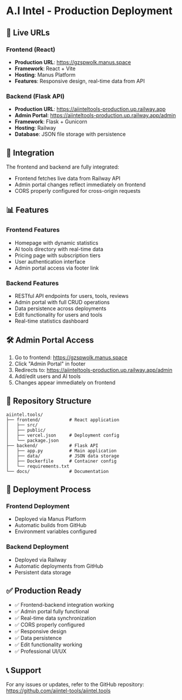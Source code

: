 # A.I Intel - Production Deployment

## 🚀 Live URLs

### Frontend (React)
- **Production URL**: https://gzspwolk.manus.space
- **Framework**: React + Vite
- **Hosting**: Manus Platform
- **Features**: Responsive design, real-time data from API

### Backend (Flask API)
- **Production URL**: https://aiinteltools-production.up.railway.app
- **Admin Portal**: https://aiinteltools-production.up.railway.app/admin
- **Framework**: Flask + Gunicorn
- **Hosting**: Railway
- **Database**: JSON file storage with persistence

## 🔗 Integration

The frontend and backend are fully integrated:
- Frontend fetches live data from Railway API
- Admin portal changes reflect immediately on frontend
- CORS properly configured for cross-origin requests

## 📊 Features

### Frontend Features
- Homepage with dynamic statistics
- AI tools directory with real-time data
- Pricing page with subscription tiers
- User authentication interface
- Admin portal access via footer link

### Backend Features
- RESTful API endpoints for users, tools, reviews
- Admin portal with full CRUD operations
- Data persistence across deployments
- Edit functionality for users and tools
- Real-time statistics dashboard

## 🛠 Admin Portal Access

1. Go to frontend: https://gzspwolk.manus.space
2. Click "Admin Portal" in footer
3. Redirects to: https://aiinteltools-production.up.railway.app/admin
4. Add/edit users and AI tools
5. Changes appear immediately on frontend

## 📁 Repository Structure

```
aiintel.tools/
├── frontend/           # React application
│   ├── src/
│   ├── public/
│   ├── vercel.json     # Deployment config
│   └── package.json
├── backend/            # Flask API
│   ├── app.py          # Main application
│   ├── data/           # JSON data storage
│   ├── Dockerfile      # Container config
│   └── requirements.txt
└── docs/               # Documentation
```

## 🔄 Deployment Process

### Frontend Deployment
- Deployed via Manus Platform
- Automatic builds from GitHub
- Environment variables configured

### Backend Deployment
- Deployed via Railway
- Automatic deployments from GitHub
- Persistent data storage

## ✅ Production Ready

- ✅ Frontend-backend integration working
- ✅ Admin portal fully functional
- ✅ Real-time data synchronization
- ✅ CORS properly configured
- ✅ Responsive design
- ✅ Data persistence
- ✅ Edit functionality working
- ✅ Professional UI/UX

## 📞 Support

For any issues or updates, refer to the GitHub repository:
https://github.com/aiintel-tools/aiintel.tools

